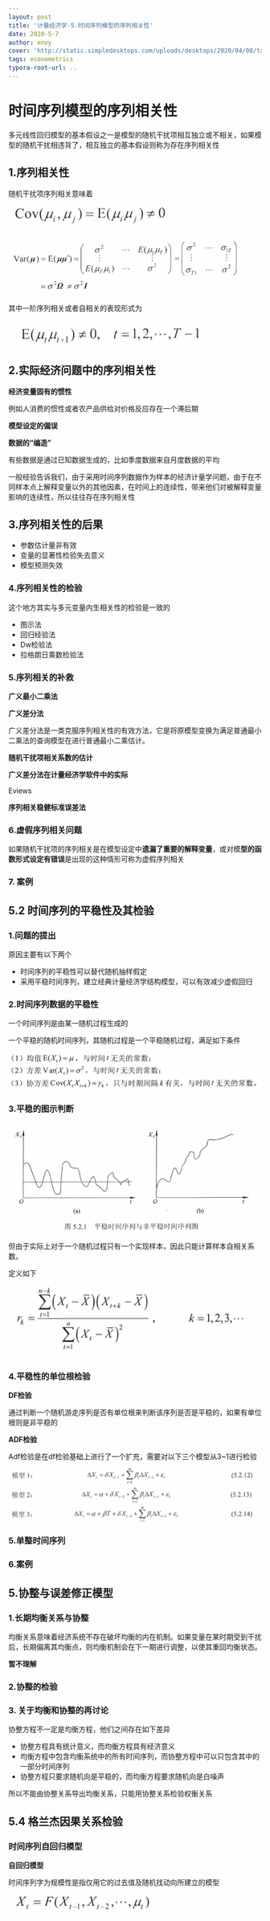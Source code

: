 ```yaml
---
layout: post
title: '计量经济学-5.时间序列模型的序列相关性'
date: 2020-5-7
author: envy
cover: 'http://static.simpledesktops.com/uploads/desktops/2020/04/08/tardis.png'
tags: econometrics
typora-root-url: ..
---
```


# 时间序列模型的序列相关性

多元线性回归模型的基本假设之一是模型的随机干扰项相互独立或不相关，如果模型的随机干扰相违背了，相互独立的基本假设则称为存在序列相关性

## 1.序列相关性

随机干扰项序列相关意味着

![image-20200506234904749](/img/2020-5-6-计量经济学第五章/image-20200506234904749.png)

![image-20200506234912947](/img/2020-5-6-计量经济学第五章/image-20200506234912947.png)

其中一阶序列相关或者自相关的表现形式为

![image-20200506234949355](/img/2020-5-6-计量经济学第五章/image-20200506234949355.png)

## 2.实际经济问题中的序列相关性

**经济变量固有的惯性**

例如人消费的惯性或者农产品供给对价格反应存在一个滞后期

**模型设定的偏误**

**数据的“编造”**

有些数据是通过已知数据生成的，比如季度数据来自月度数据的平均



一般经验告诉我们，由于采用时间序列数据作为样本的经济计量学问题，由于在不同样本点上解释变量以外的其他因素，在时间上的连续性，带来他们对被解释变量影响的连续性，所以往往存在序列相关性



## 3.序列相关性的后果

- 参数估计量非有效
- 变量的显著性检验失去意义
- 模型预测失效

### 4.序列相关性的检验

这个地方其实与多元变量内生相关性的检验是一致的

- 图示法
- 回归经验法
- Dw检验法
- 拉格朗日乘数检验法

### 5.序列相关的补救

**广义最小二乘法**



**广义差分法**

广义差分法是一类克服序列相关性的有效方法，它是将原模型变换为满足普通最小二乘法的查询模型在进行普通最小二乘估计。

**随机干扰项相关系数的估计**



**广义差分法在计量经济学软件中的实际**

Eviews

**序列相关稳健标准误差法**

### 6.虚假序列相关问题

如果随机干扰项的序列相关是在模型设定中**遗漏了重要的解释变量**，或对模**型的函数形式设定有错误**是出现的这种情形可称为虚假序列相关

### 7. 案例





## 5.2 时间序列的平稳性及其检验

### 1.问题的提出

原因主要有以下两个

- 时间序列的平稳性可以替代随机抽样假定
- 采用平稳时间序列，建立经典计量经济学结构模型，可以有效减少虚假回归

### 2.时间序列数据的平稳性

一个时间序列是由某一随机过程生成的

一个平稳的随机时间序列，其随机过程是一个平稳随机过程，满足如下条件

![image-20200507154206693](/img/2020-5-6-计量经济学第五章/image-20200507154206693.png)

### 3.平稳的图示判断

![image-20200507155852453](/img/2020-5-6-计量经济学第五章/image-20200507155852453.png)

但由于实际上对于一个随机过程只有一个实现样本，因此只能计算样本自相关系数。

定义如下

![image-20200507180820833](/img/2020-5-6-计量经济学第五章/image-20200507180820833.png)

### 4.平稳性的单位根检验

**DF检验**

通过判断一个随机游走序列是否有单位根来判断该序列是否是平稳的，如果有单位根则是非平稳的

**ADF检验**

Adf检验是在df检验基础上进行了一个扩充，需要对以下三个模型从3~1进行检验

![image-20200507182448847](/img/2020-5-6-计量经济学第五章/image-20200507182448847.png)

### 5.单整时间序列



### 6.案例



## 5.协整与误差修正模型

### 1.长期均衡关系与协整

均衡关系意味着经济系统不存在破坏均衡的内在机制。如果变量在某时期受到干扰后，长期偏离其均衡点，则均衡机制会在下一期进行调整，以使其重回均衡状态。

**暂不理解**

### 2.协整的检验



### 3. 关于均衡和协整的再讨论

协整方程不一定是均衡方程，他们之间存在如下差异

- 协整方程具有统计意义，而均衡方程具有经济意义
- 均衡方程中包含均衡系统中的所有时间序列，而协整方程中可以只包含其中的一部分时间序列
- 协整方程只要求随机向是平稳的，而均衡方程要求随机向是白噪声

所以不能由协整关系导出均衡关系，只能用协整关系检验权衡关系



## 5.4 格兰杰因果关系检验
### 时间序列自回归模型
**自回归模型**

时间序列字为规模性是指仅用它的过去值及随机找动向所建立的模型

![image-20200507205404149](/img/2020-5-6-计量经济学第五章/image-20200507205404149.png)

